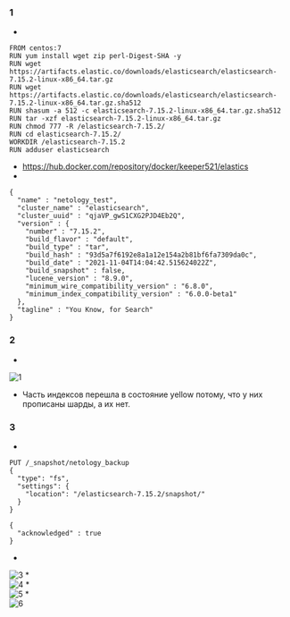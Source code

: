 ### 1 ###
* 
```
FROM centos:7
RUN yum install wget zip perl-Digest-SHA -y
RUN wget https://artifacts.elastic.co/downloads/elasticsearch/elasticsearch-7.15.2-linux-x86_64.tar.gz
RUN wget https://artifacts.elastic.co/downloads/elasticsearch/elasticsearch-7.15.2-linux-x86_64.tar.gz.sha512
RUN shasum -a 512 -c elasticsearch-7.15.2-linux-x86_64.tar.gz.sha512
RUN tar -xzf elasticsearch-7.15.2-linux-x86_64.tar.gz
RUN chmod 777 -R /elasticsearch-7.15.2/
RUN cd elasticsearch-7.15.2/
WORKDIR /elasticsearch-7.15.2
RUN adduser elasticsearch

```
* https://hub.docker.com/repository/docker/keeper521/elastics
* 
```
{
  "name" : "netology_test",
  "cluster_name" : "elasticsearch",
  "cluster_uuid" : "qjaVP_gwS1CXG2PJD4Eb2Q",
  "version" : {
    "number" : "7.15.2",
    "build_flavor" : "default",
    "build_type" : "tar",
    "build_hash" : "93d5a7f6192e8a1a12e154a2b81bf6fa7309da0c",
    "build_date" : "2021-11-04T14:04:42.515624022Z",
    "build_snapshot" : false,
    "lucene_version" : "8.9.0",
    "minimum_wire_compatibility_version" : "6.8.0",
    "minimum_index_compatibility_version" : "6.0.0-beta1"
  },
  "tagline" : "You Know, for Search"
}
```
### 2 ###
*
 ![1](https://user-images.githubusercontent.com/88678440/144754012-f75c10b9-4b8c-469b-8ff6-1ae372509c25.JPG)
* Часть индексов перешла в состояние yellow потому, что у них прописаны шарды, а их нет.

### 3 ###
*
```
PUT /_snapshot/netology_backup
{
  "type": "fs",
  "settings": {
    "location": "/elasticsearch-7.15.2/snapshot/"
  }
}
```
```
{
  "acknowledged" : true
}
```
*  
 ![3](https://user-images.githubusercontent.com/88678440/144755356-075086f9-437e-46ec-a987-17a1ebedb9c1.JPG)
*   
 ![4](https://user-images.githubusercontent.com/88678440/144755488-ce5d8489-acc5-4986-8201-ef450f432071.JPG)
*  
 ![5](https://user-images.githubusercontent.com/88678440/144755584-04246b58-1815-4e9e-ba20-35af5d584298.JPG)
*   
 ![6](https://user-images.githubusercontent.com/88678440/144756714-879ba123-34ec-442f-a892-b1f8b6e282a8.JPG)
